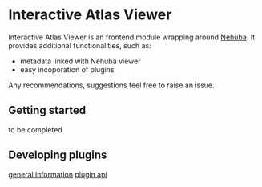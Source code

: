 Interactive Atlas Viewer
===

Interactive Atlas Viewer is an frontend module wrapping around [Nehuba](https://github.com/HumanBrainProject/nehuba). It provides additional functionalities, such as:

- metadata linked with Nehuba viewer
- easy incoporation of plugins

Any recommendations, suggestions feel free to raise an issue.

Getting started
---
to be completed

Developing plugins
---
[general information](/plugin_examples/plugin_README.md)
[plugin api](/plugin_examples/plugin_api.md)